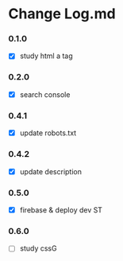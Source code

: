 # Change Log.md

### 0.1.0
- [x] study html a tag

### 0.2.0
- [x] search console

### 0.4.1
- [x] update robots.txt

### 0.4.2
- [x] update description

### 0.5.0
- [x] firebase & deploy dev ST

### 0.6.0
- [ ] study cssG
